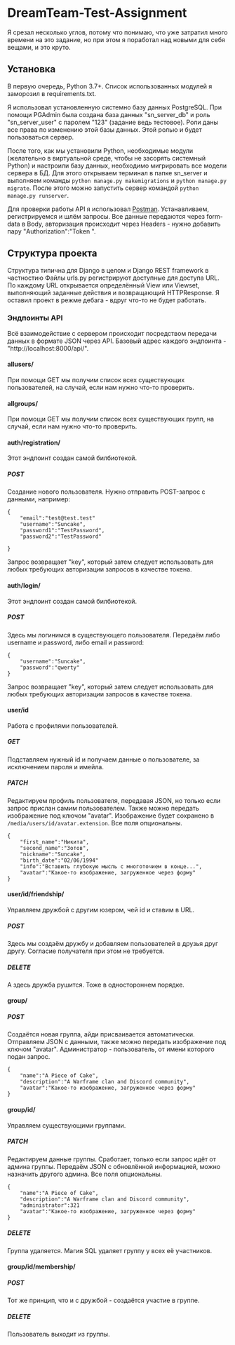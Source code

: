 # DreamTeam-Test-Assignment

Я срезал несколько углов, потому что понимаю, что уже затратил много времени на это задание, но при этом я поработал над новыми для себя вещами, и это круто.

## Установка

В первую очередь, Python 3.7+. Список использованных модулей я заморозил в requirements.txt. 

Я использовал установленную системно базу данных PostgreSQL. При помощи PGAdmin была создана база данных "sn_server_db" и роль "sn_server_user" с паролем "123" (задание ведь тестовое). Роли даны все права по изменению этой базы данных. Этой ролью и будет пользоваться сервер.

После того, как мы установили Python, необходимые модули (желательно в виртуальной среде, чтобы не засорять системный Python) и настроили базу данных, необходимо мигрировать все модели сервера в БД. Для этого открываем терминал в папке sn_server и выполняем команды `python manage.py makemigrations` и `python manage.py migrate`. После этого можно запустить сервер командой `python manage.py runserver`.

Для проверки работы API я использовал [Postman](https://www.getpostman.com/). Устанавливаем, регистрируемся и шлём запросы. Все данные передаются через form-data в Body, авторизация происходит через Headers - нужно добавить пару "Authorization":"Token <token>".

## Структура проекта

Структура типична для Django в целом и Django REST framework в частностию Файлы urls.py регистрируют доступные для доступа URL. По каждому URL открывается определённый View или Viewset, выполняющий заданные действия и возвращающий HTTPResponse. Я оставил проект в режме дебага - вдруг что-то не будет работать.

### Эндпоинты API

Всё взаимодействие с сервером происходит посредством передачи данных в формате JSON через API. Базовый адрес каждого эндпоинта - "http://localhost:8000/api/".

#### allusers/

При помощи GET мы получим список всех существующих пользователей, на случай, если нам нужно что-то проверить.

#### allgroups/

При помощи GET мы получим список всех существующих групп, на случай, если нам нужно что-то проверить.

#### auth/registration/

Этот эндпоинт создан самой билбиотекой.

##### POST

Создание нового пользователя. Нужно отправить POST-запрос с данными, например:

```
{
    "email":"test@test.test"
    "username":"Suncake",
    "password1":"TestPassword",
    "password2":"TestPassword"
    
}
```

Запрос возвращает "key", который затем следует использовать для любых требующих авторизации запросов в качестве токена.

#### auth/login/

Этот эндпоинт создан самой билбиотекой.

##### POST

Здесь мы логинимся в существующего пользователя. Передаём либо username и password, либо email и password:

```
{
    "username":"Suncake",
    "password":"qwerty"
}
```

Запрос возвращает "key", который затем следует использовать для любых требующих авторизации запросов в качестве токена.

#### user/id

Работа с профилями пользователей.

##### GET

Подставляем нужный id и получаем данные о пользователе, за исключением пароля и имейла.

##### PATCH

Редактируем профиль пользователя, передавая JSON, но только если запрос прислан самим пользователем. Также можно передать изображение под ключом "avatar". Изображение будет сохранено в `/media/users/id/avatar.extension`. Все поля опциональны.

```
{
    "first_name":"Никита",
    "second_name":"Зотов",
    "nickname":"Suncake",
    "birth_date":"02/06/1994"
    "info":"Вставить глубокую мысль с многоточием в конце...",
    "avatar":"Какое-то изображение, загруженное через форму"
}
```
#### user/id/friendship/

Управляем дружбой с другим юзером, чей id и ставим в URL.
  
##### POST

Здесь мы создаём дружбу и добавляем пользователей в друзья друг другу. Согласие получателя при этом не требуется.

##### DELETE

А здесь дружба рушится. Тоже в одностороннем порядке.

#### group/
  
##### POST

Создаётся новая группа, айди присваивается автоматически. Отправляем JSON с данными, также можно передать изображение под ключом "avatar". Администратор - пользователь, от имени которого подан запрос.

```
{
    "name":"A Piece of Cake",
    "description":"A Warframe clan and Discord community",
    "avatar":"Какое-то изображение, загруженное через форму"
}
```

#### group/id/

Управляем существующими группами.

##### PATCH

Редактируем данные группы. Сработает, только если запрос идёт от админа группы. Передаём JSON с обновлённой информацией, можно назначить другого админа. Все поля опциональны.


```
{
    "name":"A Piece of Cake",
    "description":"A Warframe clan and Discord community",
    "administrator":321
    "avatar":"Какое-то изображение, загруженное через форму"
}
```

##### DELETE

Группа удаляется. Магия SQL удаляет группу у всех её участников.

#### group/id/membership/
  
##### POST

Тот же принцип, что и с дружбой - создаётся участие в группе.

##### DELETE

Пользователь выходит из группы.

